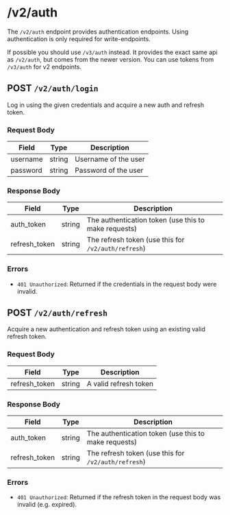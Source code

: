 # /v2/auth

The `/v2/auth` endpoint provides authentication endpoints. Using authentication is only required for write-endpoints.

If possible you should use `/v3/auth` instead. It provides the exact same api as `/v2/auth`, but comes from the newer version. You can use tokens from `/v3/auth` for v2 endpoints.

## POST `/v2/auth/login`

Log in using the given credentials and acquire a new auth and refresh token.

### Request Body

| Field    | Type   | Description          |
| -------- | ------ | -------------------- |
| username | string | Username of the user |
| password | string | Password of the user |

### Response Body

| Field         | Type   | Description                                          |
| ------------- | ------ | ---------------------------------------------------- |
| auth_token    | string | The authentication token (use this to make requests) |
| refresh_token | string | The refresh token (use this for `/v2/auth/refresh`)  |

### Errors

- `401 Unauthorized`: Returned if the credentials in the request body were invalid.

## POST `/v2/auth/refresh`

Acquire a new authentication and refresh token using an existing valid refresh token.

### Request Body

| Field         | Type   | Description           |
| ------------- | ------ | --------------------- |
| refresh_token | string | A valid refresh token |

### Response Body

| Field         | Type   | Description                                          |
| ------------- | ------ | ---------------------------------------------------- |
| auth_token    | string | The authentication token (use this to make requests) |
| refresh_token | string | The refresh token (use this for `/v2/auth/refresh`)  |

### Errors

- `401 Unauthorized`: Returned if the refresh token in the request body was invalid (e.g. expired).
